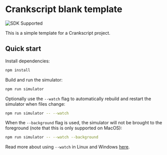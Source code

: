 # Crankscript blank template

![SDK Supported](https://img.shields.io/badge/SDK-2.6.0-FFC733)

This is a simple template for a Crankscript project.

## Quick start

Install dependencies:

```bash
npm install
```

Build and run the simulator:

```bash
npm run simulator
```

Optionally use the `--watch` flag to automatically rebuild and restart the simulator when files change:

```bash
npm run simulator -- --watch
```

When the `--background` flag is used, the simulator will not be brought to the foreground (note that this is only supported on MacOS):

```bash
npm run simulator -- --watch --background
```

Read more about using `--watch` in Linux and Windows [here](https://github.com/crankscript/crankscript?tab=readme-ov-file#a-note-about-platform-support).
